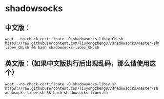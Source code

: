 # shadowsocks
## 中文版：
```
wget --no-check-certificate -O shadowsocks-libev_CN.sh https://raw.githubusercontent.com/liuyongzheng07/shadowsocks/master/shadowsocks-libev_CN.sh && bash shadowsocks-libev_CN.sh
```

## 英文版：（如果中文版执行后出现乱码，那么请使用这个）  
```wget --no-check-certificate -O shadowsocks-libev.sh https://raw.githubusercontent.com/liuyongzheng07/shadowsocks/master/shadowsocks-libev.sh && bash shadowsocks-libev.sh```
